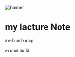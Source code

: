 ![banner]([https;//picsum.photos/800/250](https://www.almanac.com/plant/roses))

# my lacture Note

สำหรับบบวิชาoop

ศราภรณ์ สมบัติ
